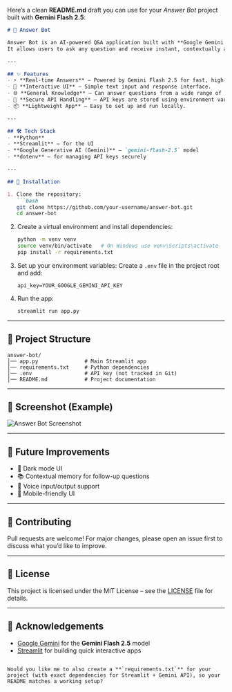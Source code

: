 Here’s a clean **README.md** draft you can use for your *Answer Bot* project built with **Gemini Flash 2.5**:

````markdown
# 🤖 Answer Bot

Answer Bot is an AI-powered Q&A application built with **Google Gemini Flash 2.5**.  
It allows users to ask any question and receive instant, contextually accurate answers.  

---

## ✨ Features
- ⚡ **Real-time Answers** – Powered by Gemini Flash 2.5 for fast, high-quality responses.  
- 💬 **Interactive UI** – Simple text input and response interface.  
- 🌐 **General Knowledge** – Can answer questions from a wide range of domains.  
- 🔑 **Secure API Handling** – API keys are stored using environment variables.  
- 📦 **Lightweight App** – Easy to set up and run locally.  

---

## 🛠️ Tech Stack
- **Python**
- **Streamlit** – for the UI
- **Google Generative AI (Gemini)** – `gemini-flash-2.5` model
- **dotenv** – for managing API keys securely  

---

## 🚀 Installation

1. Clone the repository:
   ```bash
   git clone https://github.com/your-username/answer-bot.git
   cd answer-bot
````

2. Create a virtual environment and install dependencies:

   ```bash
   python -m venv venv
   source venv/bin/activate   # On Windows use venv\Scripts\activate
   pip install -r requirements.txt
   ```

3. Set up your environment variables:
   Create a `.env` file in the project root and add:

   ```
   api_key=YOUR_GOOGLE_GEMINI_API_KEY
   ```

4. Run the app:

   ```bash
   streamlit run app.py
   ```

---

## 📂 Project Structure

```
answer-bot/
│── app.py               # Main Streamlit app
│── requirements.txt     # Python dependencies
│── .env                 # API key (not tracked in Git)
│── README.md            # Project documentation
```

---

## 📸 Screenshot (Example)

![Answer Bot Screenshot](screenshot.png)

---

## 🔮 Future Improvements

* 🌙 Dark mode UI
* 📚 Contextual memory for follow-up questions
* 🎤 Voice input/output support
* 📱 Mobile-friendly UI

---

## 🤝 Contributing

Pull requests are welcome! For major changes, please open an issue first to discuss what you’d like to improve.

---

## 📜 License

This project is licensed under the MIT License – see the [LICENSE](LICENSE) file for details.

---

## 🙌 Acknowledgements

* [Google Gemini](https://ai.google.dev) for the **Gemini Flash 2.5** model
* [Streamlit](https://streamlit.io) for building quick interactive apps

```

Would you like me to also create a **`requirements.txt`** for your project (with exact dependencies for Streamlit + Gemini API), so your README matches a working setup?
```
